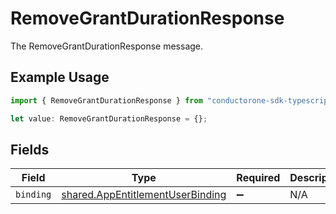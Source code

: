 # RemoveGrantDurationResponse

The RemoveGrantDurationResponse message.

## Example Usage

```typescript
import { RemoveGrantDurationResponse } from "conductorone-sdk-typescript/sdk/models/shared";

let value: RemoveGrantDurationResponse = {};
```

## Fields

| Field                                                                                       | Type                                                                                        | Required                                                                                    | Description                                                                                 |
| ------------------------------------------------------------------------------------------- | ------------------------------------------------------------------------------------------- | ------------------------------------------------------------------------------------------- | ------------------------------------------------------------------------------------------- |
| `binding`                                                                                   | [shared.AppEntitlementUserBinding](../../../sdk/models/shared/appentitlementuserbinding.md) | :heavy_minus_sign:                                                                          | N/A                                                                                         |
